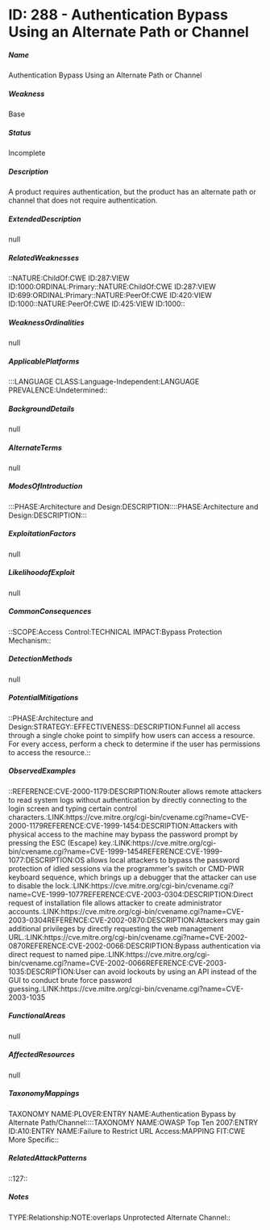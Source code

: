 # ID: 288 - Authentication Bypass Using an Alternate Path or Channel
<h5>Name</h5>Authentication Bypass Using an Alternate Path or Channel
<h5>Weakness</h5>Base
<h5>Status</h5>Incomplete
<h5>Description</h5>A product requires authentication, but the product has an alternate path or channel that does not require authentication.
<h5>ExtendedDescription</h5>null
<h5>RelatedWeaknesses</h5>::NATURE:ChildOf:CWE ID:287:VIEW ID:1000:ORDINAL:Primary::NATURE:ChildOf:CWE ID:287:VIEW ID:699:ORDINAL:Primary::NATURE:PeerOf:CWE ID:420:VIEW ID:1000::NATURE:PeerOf:CWE ID:425:VIEW ID:1000::
<h5>WeaknessOrdinalities</h5>null
<h5>ApplicablePlatforms</h5>:::LANGUAGE CLASS:Language-Independent:LANGUAGE PREVALENCE:Undetermined::
<h5>BackgroundDetails</h5>null
<h5>AlternateTerms</h5>null
<h5>ModesOfIntroduction</h5>:::PHASE:Architecture and Design:DESCRIPTION::::PHASE:Architecture and Design:DESCRIPTION:::
<h5>ExploitationFactors</h5>null
<h5>LikelihoodofExploit</h5>null
<h5>CommonConsequences</h5>::SCOPE:Access Control:TECHNICAL IMPACT:Bypass Protection Mechanism::
<h5>DetectionMethods</h5>null
<h5>PotentialMitigations</h5>::PHASE:Architecture and Design:STRATEGY::EFFECTIVENESS::DESCRIPTION:Funnel all access through a single choke point to simplify how users can access a resource. For every access, perform a check to determine if the user has permissions to access the resource.::
<h5>ObservedExamples</h5>::REFERENCE:CVE-2000-1179:DESCRIPTION:Router allows remote attackers to read system logs without authentication by directly connecting to the login screen and typing certain control characters.:LINK:https://cve.mitre.org/cgi-bin/cvename.cgi?name=CVE-2000-1179REFERENCE:CVE-1999-1454:DESCRIPTION:Attackers with physical access to the machine may bypass the password prompt by pressing the ESC (Escape) key.:LINK:https://cve.mitre.org/cgi-bin/cvename.cgi?name=CVE-1999-1454REFERENCE:CVE-1999-1077:DESCRIPTION:OS allows local attackers to bypass the password protection of idled sessions via the programmer's switch or CMD-PWR keyboard sequence, which brings up a debugger that the attacker can use to disable the lock.:LINK:https://cve.mitre.org/cgi-bin/cvename.cgi?name=CVE-1999-1077REFERENCE:CVE-2003-0304:DESCRIPTION:Direct request of installation file allows attacker to create administrator accounts.:LINK:https://cve.mitre.org/cgi-bin/cvename.cgi?name=CVE-2003-0304REFERENCE:CVE-2002-0870:DESCRIPTION:Attackers may gain additional privileges by directly requesting the web management URL.:LINK:https://cve.mitre.org/cgi-bin/cvename.cgi?name=CVE-2002-0870REFERENCE:CVE-2002-0066:DESCRIPTION:Bypass authentication via direct request to named pipe.:LINK:https://cve.mitre.org/cgi-bin/cvename.cgi?name=CVE-2002-0066REFERENCE:CVE-2003-1035:DESCRIPTION:User can avoid lockouts by using an API instead of the GUI to conduct brute force password guessing.:LINK:https://cve.mitre.org/cgi-bin/cvename.cgi?name=CVE-2003-1035
<h5>FunctionalAreas</h5>null
<h5>AffectedResources</h5>null
<h5>TaxonomyMappings</h5>TAXONOMY NAME:PLOVER:ENTRY NAME:Authentication Bypass by Alternate Path/Channel::::TAXONOMY NAME:OWASP Top Ten 2007:ENTRY ID:A10:ENTRY NAME:Failure to Restrict URL Access:MAPPING FIT:CWE More Specific::
<h5>RelatedAttackPatterns</h5>::127::
<h5>Notes</h5>TYPE:Relationship:NOTE:overlaps Unprotected Alternate Channel::

